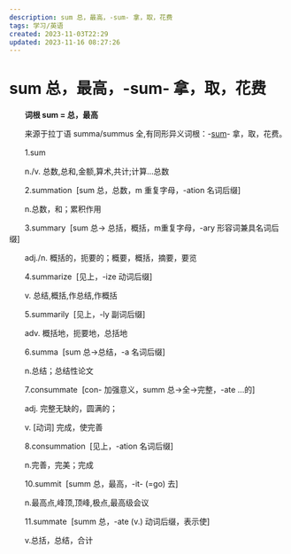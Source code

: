 ```yaml
---
description: sum 总，最高，-sum- 拿，取，花费
tags: 学习/英语
created: 2023-11-03T22:29
updated: 2023-11-16 08:27:26
---
```

# sum 总，最高，-sum- 拿，取，花费

　　**词根 sum = 总，最高**

　　来源于拉丁语 summa/summus 全,有同形异义词根：-[sum](http://www.etymon.cn/yingyucigen/1779.html)- 拿，取，花费。

　　1.sum

　　n./v. 总数,总和,金额,算术,共计;计算...总数

　　2.summation  \[sum 总，总数，m 重复字母，-ation 名词后缀\]

　　n.总数，和；累积作用

　　3.summary  \[sum 总→ 总括，概括，m重复字母，-ary 形容词兼具名词后缀\]

　　adj./n. 概括的，扼要的；概要，概括，摘要，要览

　　4.summarize  \[见上，-ize 动词后缀\]

　　v. 总结,概括,作总结,作概括

　　5.summarily  \[见上，-ly 副词后缀\]

　　adv. 概括地，扼要地，总括地

　　6.summa  \[sum 总→总结，-a 名词后缀\]

　　n.总结；总结性论文

　　7.consummate  \[con- 加强意义，summ 总→全→完整，-ate ...的\]

　　adj. 完整无缺的，圆满的；

　　v. \[动词\] 完成，使完善

　　8.consummation  \[见上，-ation 名词后缀\]

　　n.完善，完美；完成

　　10.summit  \[summ 总，最高，-it- (=go) 去\]

　　n.最高点,峰顶,顶峰,极点,最高级会议

　　11.summate  \[summ 总，-ate (v.) 动词后缀，表示使\]

　　v.总括，总结，合计
